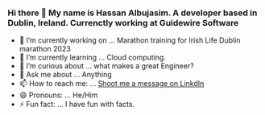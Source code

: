 ### Hi there 👋 My name is Hassan Albujasim. A developer based in Dublin, Ireland. Currenctly working at Guidewire Software

- 🔭 I’m currently working on ... Marathon training for Irish Life Dublin marathon 2023
- 🌱 I’m currently learning ... Cloud computing.
- 🤔 I’m curious about ... what makes a great Engineer?
- 💬 Ask me about ... Anything
- 📫 How to reach me: ... [Shoot me a message on LinkdIn](https://www.linkedin.com/in/hassanajaj/)
- 😄 Pronouns: ... He/Him
- ⚡ Fun fact: ... I have fun with facts.
